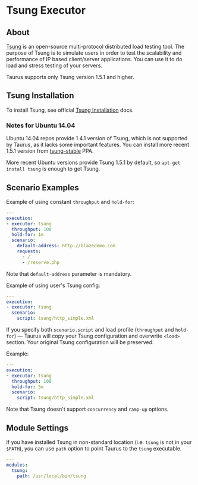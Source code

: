 # Tsung Executor

## About

[Tsung](http://tsung.erlang-projects.org/) is an open-source multi-protocol distributed load testing tool.
The purpose of Tsung is to simulate users in order to test the scalability and performance of IP based client/server
applications. You can use it to do load and stress testing of your servers.

Taurus supports only Tsung version 1.5.1 and higher.

## Tsung Installation

To install Tsung, see official [Tsung Installation](http://tsung.erlang-projects.org/user_manual/installation.html) docs.

### Notes for Ubuntu 14.04

Ubuntu 14.04 repos provide 1.4.1 version of Tsung, which is not supported by Taurus, as it lacks some important features.
You can install more recent 1.5.1 version from [tsung-stable](https://launchpad.net/~tsung/+archive/ubuntu/stable) PPA.

More recent Ubuntu versions provide Tsung 1.5.1 by default, so `apt-get install tsung` is enough to get Tsung.

## Scenario Examples

Example of using constant `throughput` and `hold-for`:
```yaml
---
execution:
- executor: tsung
  throughput: 100
  hold-for: 1m
  scenario:
    default-address: http://blazedemo.com
    requests:
      - /
      - /reserve.php
```
Note that `default-address` parameter is mandatory.

Example of using user's Tsung config:
```yaml
---
execution:
- executor: tsung
  scenario:
    script: tsung/http_simple.xml
```

If you specify both `scenario.script` and load profile (`throughput` and `hold-for`) — Taurus will copy your Tsung
configuration and overwrite `<load>` section. Your original Tsung configuration will be preserved.

Example:
```yaml
---
execution:
- executor: tsung
  throughput: 100
  hold-for: 5m
  scenario:
    script: tsung/http_simple.xml
```

Note that Tsung doesn't support `concurrency` and `ramp-up` options.

## Module Settings

If you have installed Tsung in non-standard location (i.e. `tsung` is not in your `$PATH`), you can use `path` option
to point Taurus to the `tsung` executable.

```yaml
---
modules:
  tsung:
    path: /usr/local/bin/tsung
```
